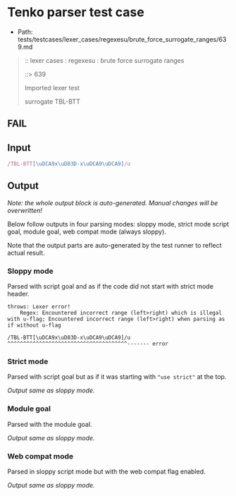# Tenko parser test case

- Path: tests/testcases/lexer_cases/regexesu/brute_force_surrogate_ranges/639.md

> :: lexer cases : regexesu : brute force surrogate ranges
>
> ::> 639
>
> Imported lexer test
>
> surrogate TBL-BTT

## FAIL

## Input

`````js
/TBL-BTT[\uDCA9x\uD83D-x\uDCA9\uDCA9]/u
`````

## Output

_Note: the whole output block is auto-generated. Manual changes will be overwritten!_

Below follow outputs in four parsing modes: sloppy mode, strict mode script goal, module goal, web compat mode (always sloppy).

Note that the output parts are auto-generated by the test runner to reflect actual result.

### Sloppy mode

Parsed with script goal and as if the code did not start with strict mode header.

`````
throws: Lexer error!
    Regex: Encountered incorrect range (left>right) which is illegal with u-flag; Encountered incorrect range (left>right) when parsing as if without u-flag

/TBL-BTT[\uDCA9x\uD83D-x\uDCA9\uDCA9]/u
^^^^^^^^^^^^^^^^^^^^^^^^^^^^^^^^^^^^^^------- error
`````

### Strict mode

Parsed with script goal but as if it was starting with `"use strict"` at the top.

_Output same as sloppy mode._

### Module goal

Parsed with the module goal.

_Output same as sloppy mode._

### Web compat mode

Parsed in sloppy script mode but with the web compat flag enabled.

_Output same as sloppy mode._
